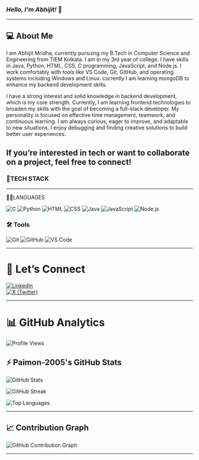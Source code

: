 ### ***Hello, I'm Abhijit!*** 👋 <!-- bold + italic -->
---
💻 About Me
 ---
I am Abhijit Mridha, currently pursuing my B.Tech in Computer Science and Engineering from TIEM Kolkata. I am in my 3rd year of college. I have skills in Java, Python, HTML, CSS, C programming, JavaScript, and Node.js. I work comfortably with tools like VS Code, Git, GitHub, and operating systems including Windows and Linux. currently I am learning mongoDB to enhance my backend development skills.


I have a strong interest and solid knowledge in backend development, which is my core strength. Currently, I am learning frontend technologies to broaden my skills with the goal of becoming a full-stack developer. My personality is focused on effective time management, teamwork, and continuous learning. I am always curious, eager to improve, and adaptable to new situations. I enjoy debugging and finding creative solutions to build better user experiences.

If you’re interested in tech or want to collaborate on a project, feel free to connect!
 ---
### 🚀TECH STACK  
 ---
 👨‍💻LANGUAGES 
 
![C](https://img.shields.io/badge/C-00599C?style=for-the-badge&logo=c&logoColor=white)
![Python](https://img.shields.io/badge/Python-3776AB?style=for-the-badge&logo=python&logoColor=white)
![HTML](https://img.shields.io/badge/HTML5-E34F26?style=for-the-badge&logo=html5&logoColor=white)
![CSS](https://img.shields.io/badge/CSS3-1572B6?style=for-the-badge&logo=css3&logoColor=white)
![Java](https://img.shields.io/badge/Java-007396?style=for-the-badge&logo=java&logoColor=white)
![JavaScript](https://img.shields.io/badge/JavaScript-F7DF1E?style=for-the-badge&logo=javascript&logoColor=black)
![Node.js](https://img.shields.io/badge/Node.js-339933?style=for-the-badge&logo=node.js&logoColor=white)




### 🛠️ Tools  
![Git](https://img.shields.io/badge/Git-F05032?style=for-the-badge&logo=git&logoColor=white)
![GitHub](https://img.shields.io/badge/GitHub-181717?style=for-the-badge&logo=github&logoColor=white)
![VS Code](https://img.shields.io/badge/VS%20Code-0078d7?style=for-the-badge&logo=visual-studio-code&logoColor=white)

---



# 🔗 Let’s Connect  

[![LinkedIn](https://img.shields.io/badge/LinkedIn-0077B5?style=for-the-badge&logo=linkedin&logoColor=white)](https://www.linkedin.com/in/abhijit-mridha-11699a293/)  
[![X (Twitter)](https://img.shields.io/badge/X-000000?style=for-the-badge&logo=x&logoColor=white)](https://x.com/AbhijitMridha11)  


 ---
# 📊 GitHub Analytics

![Profile Views](https://komarev.com/ghpvc/?username=paimon-2005&color=8e44ad)

## ⚡ Paimon-2005's GitHub Stats

![GitHub Stats](https://github-readme-stats.vercel.app/api?username=paimon-2005&show_icons=true&theme=radical)

![GitHub Streak](https://streak-stats.demolab.com?user=paimon-2005&theme=radical)

![Top Languages](https://github-readme-stats.vercel.app/api/top-langs/?username=paimon-2005&layout=compact&theme=radical)

---

## 📈 Contribution Graph

![GitHub Contribution Graph](https://github-readme-activity-graph.vercel.app/graph?username=paimon-2005&theme=react-dark&hide_border=true)

---

  
